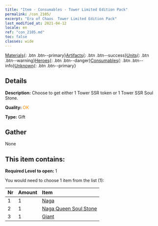 ```yaml
---
title: "Item - Consumables - Tower Limited Edition Pack"
permalink: /con_2105/
excerpt: "Era of Chaos  Tower Limited Edition Pack"
last_modified_at: 2021-04-12
locale: en
ref: "con_2105.md"
toc: false
classes: wide
---
```

 [Materials](/Items/){: .btn .btn--primary}[Artifacts](/Items/Artifacts/){: .btn .btn--success}[Units](/Items/Units/){: .btn .btn--warning}[Heroes](/Items/Heroes/){: .btn .btn--danger}[Consumables](/Items/Consumables/){: .btn .btn--info}[Unknown](/Items/Unknown/){: .btn .btn--primary}

## Details
 **Description:** Choose to get either 1 Tower SSR token or 1 Tower SSR Soul Stone.

 **Quality:** <span style="color: #FF8C00">OK</span>

 **Type:** Gift

## Gather

  None

## This item contains:

 **Required Level to open:** 1

 You would need to choose 1 item from the list (1):

  | Nr | Amount |     Item    |
  |:---|:-------|:------------|
  | 1 | 1 | [Naga](/Items/unt_240/) | 
  | 2 | 1 | [Naga Queen Soul Stone](/Items/unt_325/) | 
  | 3 | 1 | [Giant ](/Items/unt_241/) | 
